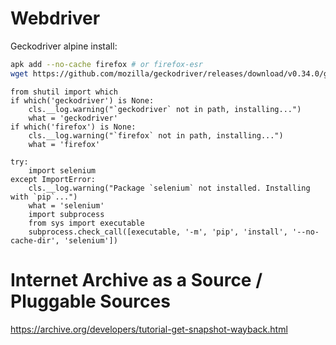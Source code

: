 
# Webdriver

Geckodriver alpine install:

```sh
apk add --no-cache firefox # or firefox-esr
wget https://github.com/mozilla/geckodriver/releases/download/v0.34.0/geckodriver-v0.34.0-linux64.tar.gz -qO- | tar -zx -C /usr/bin
```

```
from shutil import which
if which('geckodriver') is None:
    cls.__log.warning("`geckodriver` not in path, installing...")
    what = 'geckodriver'
if which('firefox') is None:
    cls.__log.warning("`firefox` not in path, installing...")
    what = 'firefox'

try:
    import selenium
except ImportError:
    cls.__log.warning("Package `selenium` not installed. Installing with `pip`...")
    what = 'selenium'
    import subprocess
    from sys import executable
    subprocess.check_call([executable, '-m', 'pip', 'install', '--no-cache-dir', 'selenium'])
```

# Internet Archive as a Source / Pluggable Sources

https://archive.org/developers/tutorial-get-snapshot-wayback.html
